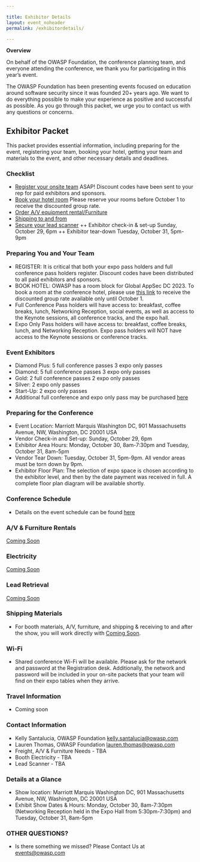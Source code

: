 ```yaml
---

title: Exhibitor Details
layout: event_noheader
permalink: /exhibitordetails/

---
```

**Overview**

On behalf of the OWASP Foundation, the conference planning team, and everyone attending the conference, we thank you for participating in this year’s event.

The OWASP Foundation has been presenting events focused on education around software security since it was founded 20+ years ago.
We want to do everything possible to make your experience as positive and successful as possible. As you go through this packet, we urge you to contact us with any questions or concerns.

## Exhibitor Packet

This packet provides essential information, including preparing for the event, registering your team, booking your hotel, getting your team and materials to the event, and other necessary details and deadlines.

### Checklist

+ [Register your onsite team](https://www.eventbrite.com/e/owasp-global-appsec-washington-dc-2023-tickets-519195877847) ASAP! Discount codes have been sent to your rep for paid exhibitors and sponsors.
+ [Book your hotel room](https://book.passkey.com/event/50528867/owner/10764415/home) Please reserve your rooms before October 1 to receive the discounted group rate.
+ [Order A/V equipment rental/Furniture](TBA)
+ [Shipping to and from](TBA) 
+ [Secure your lead scanner](TBA) 
++ Exhibitor check-in & set-up Sunday, October 29, 6pm
++ Exhibitor tear-down Tuesday, October 31, 5pm-9pm

### Preparing You and Your Team

+ REGISTER: It is critical that both your expo pass holders and full conference pass holders register. Discount codes have been distributed to all paid exhibitors and sponsors.
+ BOOK HOTEL: OWASP has a room block for Global AppSec DC 2023. To book a room at the conference hotel, please use [this link](https://book.passkey.com/event/50528867/owner/10764415/home) to receive the discounted group rate available only until October 1. 
+ Full Conference Pass holders will have access to: breakfast, coffee breaks, lunch, Networking Reception, social events, as well as access to the Keynote sessions, all conference tracks, and the expo hall. 
+ Expo Only Pass holders will have access to: breakfast, coffee breaks, lunch, and Networking Reception. Expo pass holders will NOT have  access to the Keynote sessions or conference tracks.

### Event Exhibitors

+ Diamond Plus: 5 full conference passes 3 expo only passes
+ Diamond:  5 full conference passes 3 expo only passes
+ Gold: 2 full conference passes 2 expo only passes
+ Silver: 2 expo only passes
+ Start-Up: 2 expo only passes
+ Additional full conference and expo only pass may be purchased [here](https://www.eventbrite.com/e/owasp-global-appsec-washington-dc-2023-tickets-519195877847)

### Preparing for the Conference

+ Event Location: Marriott Marquis Washington DC, 901 Massachusetts Avenue, NW, Washington, DC 20001 USA
+ Vendor Check-in and Set-up: Sunday, October 29, 6pm
+ Exhibitor Area Hours: Monday, October 30, 8am-7:30pm and Tuesday, October 31, 8am-5pm
+ Vendor Tear Down: Tuesday, October 31, 5pm-9pm. All vendor areas must be torn down by 9pm.
+ Exhibitor Floor Plan: The selection of expo space is chosen according to the exhibitor level, and then by the date payment was received in full. A complete floor plan diagram will be available shortly. 

### Conference Schedule
+ Details on the event schedule can be found [here](https://owasp2023globalappsecwashin.sched.com/)

### A/V & Furniture Rentals
[Coming Soon](TBA)

### Electricity
[Coming Soon](TBA)

### Lead Retrieval
[Coming Soon](TBA)

### Shipping Materials
+ For booth materials, A/V, furniture, and shipping & receiving to and after the show, you will work directly with [Coming Soon](TBA).

### Wi-Fi
+ Shared conference Wi-Fi will be available. Please ask for the network and password at the Registration desk. Additionally, the network and password will be included in your on-site packets that your team will find on their expo tables when they arrive.

### Travel Information
+ Coming soon

### Contact Information

+ Kelly Santalucia, OWASP Foundation [kelly.santalucia@owasp.com](mailto:kelly.santalucia@owasp.com)
+ Lauren Thomas, OWASP Foundation [lauren.thomas@owasp.com](mailto:lauren.thomas@owasp.com)
+ Freight, A/V & Furniture Needs - TBA
+ Booth Electricity - TBA
+ Lead Scanner - TBA

### Details at a Glance

+ Show location: Marriott Marquis Washington DC, 901 Massachusetts Avenue, NW, Washington, DC 20001 USA
+ Exhibit Show Dates & Hours: Monday, October 30, 8am-7:30pm (Networking Reception held in the Expo Hall from 5:30pm-7:30pm) and Tuesday, October 31, 8am-5pm
  
### OTHER QUESTIONS?

+ Is there something we missed? Please Contact Us at [events@owasp.com](mailto:events@owasp.com)

